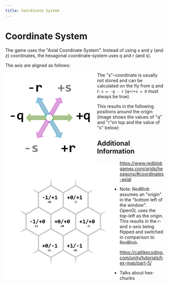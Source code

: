 ```yaml
---
title: Coordinate System
---
```


# Coordinate System

The game uses the "Axial Coordinate System". Instead of using x and y (and z) coordinates, the hexagonal coordinate-system uses q and r (and s). 

The axis are aligned as follows: 

<img src="images\axis.jpg" alt="axis" style="float:left" />

The "s"-coordinate is usually not stored and can be calculated on the fly from q and r: `s = -q - r` (`q+r+s = 0` must always be true).

This results in the following positions around the origin (image shows the values of "q" and "r"on top and the value of "s" below)

<img src="images\coordinates.jpg" alt="axis" style="float: left; zoom: 50%;" />





## Additional Information

https://www.redblobgames.com/grids/hexagons/#coordinates-axial

- Note: RedBlob assumes an "origin" in the "bottom left of the window". OpenGL uses the top-left as the origin. This results in the r- and s-axis being flipped and switched in comparison to RedBlob. 

https://catlikecoding.com/unity/tutorials/hex-map/part-5/

- Talks about hex-chunks